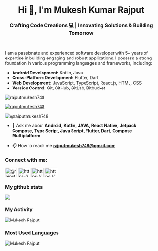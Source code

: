 <h1 align="center">Hi 👋, I'm Mukesh Kumar Rajput</h1>
<h3 align="center">Crafting Code Creations 💻 | Innovating Solutions & Building Tomorrow</h3>

<br>

I am a passionate and experienced software developer with 5+ years of expertise in building engaging and robust applications. I possess a strong foundation in various programming languages and frameworks, including:

* **Android Development:** Kotlin, Java
* **Cross-Platform Development:** Flutter, Dart
* **Web Development:** JavaScript, TypeScript, React.js, HTML, CSS
* **Version Control:** Git, GitHub, GitLab, Bitbucket


<p align="left"> <img src="https://komarev.com/ghpvc/?username=rajputmukesh748&label=Profile%20views&color=0e75b6&style=flat" alt="rajputmukesh748" /> </p>

<p align="left"> <a href="https://github.com/ryo-ma/github-profile-trophy"><img src="https://github-profile-trophy.vercel.app/?username=rajputmukesh748" alt="rajputmukesh748" /></a> </p>

<p align="left"> <a href="https://twitter.com/@rajputmukesh748" target="blank"><img src="https://img.shields.io/twitter/follow/@rajputmukesh748?logo=twitter&style=for-the-badge" alt="@rajputmukesh748" /></a> </p>

- 💬 Ask me about **Android, Kotlin, JAVA, React Native, Jetpack Compose, Type Script, Java Script, Flutter, Dart, Compose Multiplatform**

- 📫 How to reach me **rajputmukesh748@gmail.com**

<h3 align="left">Connect with me:</h3>
<p align="left">
<a href="https://twitter.com/@rajputmukesh748" target="blank"><img align="center" src="https://raw.githubusercontent.com/rahuldkjain/github-profile-readme-generator/master/src/images/icons/Social/twitter.svg" alt="@rajputmukesh748" height="30" width="40" /></a>
<a href="https://linkedin.com/in/https://www.linkedin.com/in/mukesh-kumar-701a24156/" target="blank"><img align="center" src="https://raw.githubusercontent.com/rahuldkjain/github-profile-readme-generator/master/src/images/icons/Social/linked-in-alt.svg" alt="https://www.linkedin.com/in/mukesh-kumar-701a24156/" height="30" width="40" /></a>
<a href="https://fb.com/https://www.facebook.com/profile.php?id=100007260767039" target="blank"><img align="center" src="https://raw.githubusercontent.com/rahuldkjain/github-profile-readme-generator/master/src/images/icons/Social/facebook.svg" alt="https://www.facebook.com/profile.php?id=100007260767039" height="30" width="40" /></a>
<a href="https://instagram.com/https://www.instagram.com/rajput_saab_97/" target="blank"><img align="center" src="https://raw.githubusercontent.com/rahuldkjain/github-profile-readme-generator/master/src/images/icons/Social/instagram.svg" alt="https://www.instagram.com/rajput_saab_97/" height="30" width="40" /></a>
</p>

<h3>My github stats</h3>
<p align="start"> <img src="https://github-readme-stats.vercel.app/api?username=rajputmukesh748&count_private=true&show_icons=true&theme=radical" /> </p>


<h3>My Activity</h3>
<p><img align="center" src="https://github-readme-streak-stats.herokuapp.com/?user=rajputmukesh748&" alt="Mukesh Rajput" /></p>


<h3>Most Used Languages</h3>
<p><img align="center" src="https://github-readme-stats.vercel.app/api/top-langs/?username=rajputmukesh748&layout=compact" alt="Mukesh Rajput" /></p>

<br>
